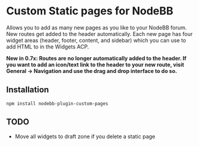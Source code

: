 # Custom Static pages for NodeBB

Allows you to add as many new pages as you like to your NodeBB forum. New routes get added to the header automatically. Each new page has four widget areas (header, footer, content, and sidebar) which you can use to add HTML to in the Widgets ACP.

**New in 0.7x: Routes are no longer automatically added to the header. If you want to add an icon/text link to the header to your new route, visit General -> Navigation and use the drag and drop interface to do so.**

## Installation

    npm install nodebb-plugin-custom-pages

## TODO

* Move all widgets to draft zone if you delete a static page